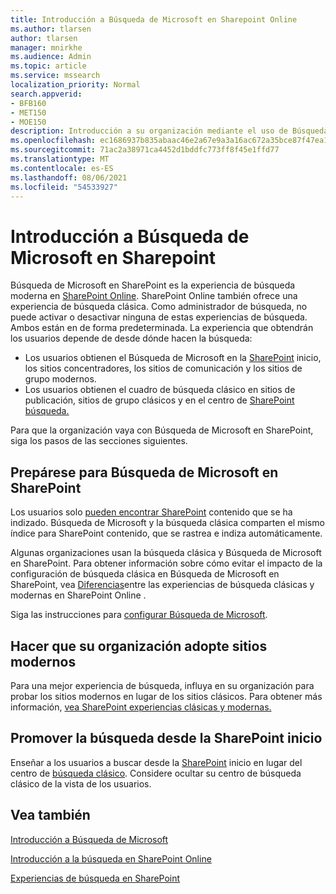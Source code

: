 ```yaml
---
title: Introducción a Búsqueda de Microsoft en Sharepoint Online
ms.author: tlarsen
author: tlarsen
manager: mnirkhe
ms.audience: Admin
ms.topic: article
ms.service: mssearch
localization_priority: Normal
search.appverid:
- BFB160
- MET150
- MOE150
description: Introducción a su organización mediante el uso de Búsqueda de Microsoft en SharePoint Online
ms.openlocfilehash: ec1686937b835abaac46e2a67e9a3a16ac672a35bce87f47ea1fa59fe0f59f1f
ms.sourcegitcommit: 71ac2a38971ca4452d1bddfc773ff8f45e1ffd77
ms.translationtype: MT
ms.contentlocale: es-ES
ms.lasthandoff: 08/06/2021
ms.locfileid: "54533927"
---
```

# <a name="get-started-with-microsoft-search-in-sharepoint"></a>Introducción a Búsqueda de Microsoft en Sharepoint

Búsqueda de Microsoft en SharePoint es la experiencia de búsqueda moderna en [SharePoint Online](https://products.office.com/sharepoint/collaboration). SharePoint Online también ofrece una experiencia de búsqueda clásica. Como administrador de búsqueda, no puede activar o desactivar ninguna de estas experiencias de búsqueda. Ambos están en de forma predeterminada. La experiencia que obtendrán los usuarios depende de desde dónde hacen la búsqueda:

- Los usuarios obtienen el Búsqueda de Microsoft en la [SharePoint](http://sharepoint.com/) inicio, los sitios concentradores, los sitios de comunicación y los sitios de grupo modernos.
- Los usuarios obtienen el cuadro de búsqueda clásico en sitios de publicación, sitios de grupo clásicos y en el centro de [SharePoint búsqueda.](/sharepoint/manage-search-center)

Para que la organización vaya con Búsqueda de Microsoft en SharePoint, siga los pasos de las secciones siguientes.

## <a name="prepare-for-microsoft-search-in-sharepoint"></a>Prepárese para Búsqueda de Microsoft en SharePoint

Los usuarios solo [pueden encontrar SharePoint](http://sharepoint.com/) contenido que se ha indizado. Búsqueda de Microsoft y la búsqueda clásica comparten el mismo índice para SharePoint contenido, que se rastrea e indiza automáticamente. 

Algunas organizaciones usan la búsqueda clásica y Búsqueda de Microsoft en SharePoint. Para obtener información sobre cómo evitar el impacto de la configuración de búsqueda clásica en Búsqueda de Microsoft en SharePoint, vea [Diferencias](/sharepoint/differences-classic-modern-search)entre las experiencias de búsqueda clásicas y modernas en SharePoint Online .

Siga las instrucciones para [configurar Búsqueda de Microsoft](./setup-microsoft-search.md).


## <a name="get-your-organization-to-adopt-modern-sites"></a>Hacer que su organización adopte sitios modernos

Para una mejor experiencia de búsqueda, influya en su organización para probar los sitios modernos en lugar de los sitios clásicos. Para obtener más información, [vea SharePoint experiencias clásicas y modernas.](https://support.office.com/article/SharePoint-classic-and-modern-experiences-5725c103-505d-4a6e-9350-300d3ec7d73f)

## <a name="promote-searching-from-the-sharepoint-start-page"></a>Promover la búsqueda desde la SharePoint inicio

Enseñar a los usuarios a buscar desde la [SharePoint](http://sharepoint.com/) inicio en lugar del centro de [búsqueda clásico](/sharepoint/manage-search-center). Considere ocultar su centro de búsqueda clásico de la vista de los usuarios.

## <a name="see-also"></a>Vea también
[Introducción a Búsqueda de Microsoft](overview-microsoft-search.md)

[Introducción a la búsqueda en SharePoint Online](/sharepoint/overview-of-search)

[Experiencias de búsqueda en SharePoint](/sharepoint/get-started-with-modern-search-experience)